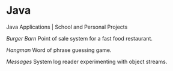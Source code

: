 # Java
Java Applications | School and Personal Projects

_Burger Barn_
Point of sale system for a fast food restaurant.

_Hangman_
Word of phrase guessing game.

_Messages_
System log reader experimenting with object streams.
